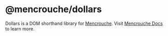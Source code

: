 # @mencrouche/dollars

Dollars is a DOM shorthand library for [Mencrouche](https://mencrouche.com).
Visit [Mencrouche Docs](https://docs.mencrouche.com/dev/dollars) to learn more.
